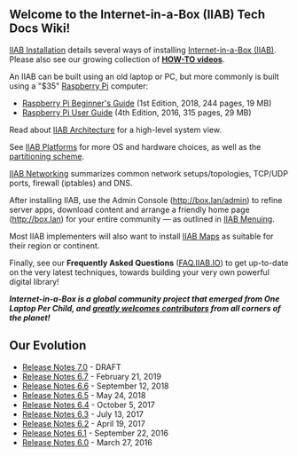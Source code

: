 ## Welcome to the Internet-in-a-Box (IIAB) Tech Docs Wiki!

[IIAB Installation](https://github.com/iiab/iiab/wiki/IIAB-Installation) details several ways of installing [Internet-in-a-Box (IIAB)](http://internet-in-a-box.org).  Please also see our growing collection of **[HOW-TO videos](https://www.youtube.com/channel/UC0cBGCxr_WPBPa3IqPVEe3g)**.

An IIAB can be built using an old laptop or PC, but more commonly is built using a "$35" [Raspberry Pi](https://www.raspberrypi.org/) computer:

* [Raspberry Pi Beginner's Guide](https://www.raspberrypi.org/magpi-issues/Beginners_Guide_v1.pdf) (1st Edition, 2018, 244 pages, 19 MB)
* [Raspberry Pi User Guide](https://dn.odroid.com/IoT/other_doc.pdf) (4th Edition, 2016, 315 pages, 29 MB)

Read about [IIAB Architecture](https://github.com/iiab/iiab/wiki/IIAB-Architecture) for a high-level system view.

See [IIAB Platforms](https://github.com/iiab/iiab/wiki/IIAB-Platforms) for more OS and hardware choices, as well as the [partitioning scheme](https://github.com/iiab/iiab/wiki/IIAB-Platforms#disk-partitioning).

[IIAB Networking](https://github.com/iiab/iiab/wiki/IIAB-Networking) summarizes common network setups/topologies, TCP/UDP ports, firewall (iptables) and DNS.

After installing IIAB, use the Admin Console (http://box.lan/admin) to refine server apps, download content and arrange a friendly home page (http://box.lan) for your entire community &mdash; as outlined in [IIAB Menuing](https://github.com/iiab/iiab/wiki/IIAB-Menuing).

Most IIAB implementers will also want to install [IIAB Maps](https://github.com/iiab/iiab/wiki/IIAB-Maps) as suitable for their region or continent.

Finally, see our **Frequently Asked Questions** ([FAQ.IIAB.IO](http://FAQ.IIAB.IO)) to get up-to-date on the very latest techniques, towards building your very own powerful digital library!

**_Internet-in-a-Box is a global community project that emerged from One Laptop Per Child, and [greatly welcomes contributors](http://internet-in-a-box.org/pages/contributing.html) from all corners of the planet!_**


## Our Evolution

* [Release Notes 7.0](https://github.com/iiab/iiab/wiki/IIAB-7.0-Release-Notes) - DRAFT
* [Release Notes 6.7](https://github.com/iiab/iiab/wiki/IIAB-6.7-Release-Notes) - February 21, 2019
* [Release Notes 6.6](https://github.com/iiab/iiab/wiki/IIAB-6.6-Release-Notes) - September 12, 2018
* [Release Notes 6.5](https://github.com/iiab/iiab/wiki/IIAB-6.5-Release-Notes) - May 24, 2018
* [Release Notes 6.4](https://github.com/iiab/iiab/wiki/IIAB-6.4-Release-Notes) - October 5, 2017
* [Release Notes 6.3](https://github.com/iiab/iiab/wiki/IIAB-6.3-Release-Notes) - July 13, 2017
* [Release Notes 6.2](https://github.com/xsce/xsce/wiki/IIAB-6.2-Release-Notes) - April 19, 2017
* [Release Notes 6.1](https://github.com/xsce/xsce/blob/release-6.2/ReleaseNotes6.1.md) - September 22, 2016
* [Release Notes 6.0](https://github.com/xsce/xsce/blob/release-6.2/ReleaseNotes6.0.md) - March 27, 2016